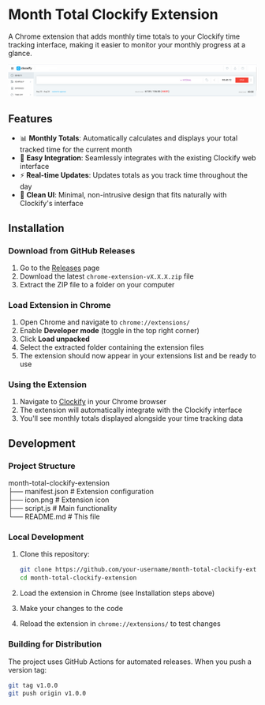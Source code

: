 # Month Total Clockify Extension

A Chrome extension that adds monthly time totals to your Clockify time tracking interface, making it easier to monitor your monthly progress at a glance.

![screenshot](imgs/screenshot.png)

## Features

- 📊 **Monthly Totals**: Automatically calculates and displays your total tracked time for the current month
- 🎯 **Easy Integration**: Seamlessly integrates with the existing Clockify web interface
- ⚡ **Real-time Updates**: Updates totals as you track time throughout the day
- 🎨 **Clean UI**: Minimal, non-intrusive design that fits naturally with Clockify's interface

## Installation

### Download from GitHub Releases

1. Go to the [Releases](../../releases) page
2. Download the latest `chrome-extension-vX.X.X.zip` file
3. Extract the ZIP file to a folder on your computer

### Load Extension in Chrome

1. Open Chrome and navigate to `chrome://extensions/`
2. Enable **Developer mode** (toggle in the top right corner)
3. Click **Load unpacked**
4. Select the extracted folder containing the extension files
5. The extension should now appear in your extensions list and be ready to use

### Using the Extension

1. Navigate to [Clockify](https://app.clockify.me/) in your Chrome browser
2. The extension will automatically integrate with the Clockify interface
3. You'll see monthly totals displayed alongside your time tracking data

## Development

### Project Structure

month-total-clockify-extension \
   ├── manifest.json # Extension configuration \
   ├── icon.png # Extension icon \
   ├── script.js # Main functionality \
   └── README.md # This file

### Local Development

1. Clone this repository:
   ```bash
   git clone https://github.com/your-username/month-total-clockify-extension.git
   cd month-total-clockify-extension
   ```

2. Load the extension in Chrome (see Installation steps above)

3. Make your changes to the code

4. Reload the extension in `chrome://extensions/` to test changes

### Building for Distribution

The project uses GitHub Actions for automated releases. When you push a version tag:

```bash
git tag v1.0.0
git push origin v1.0.0
```
